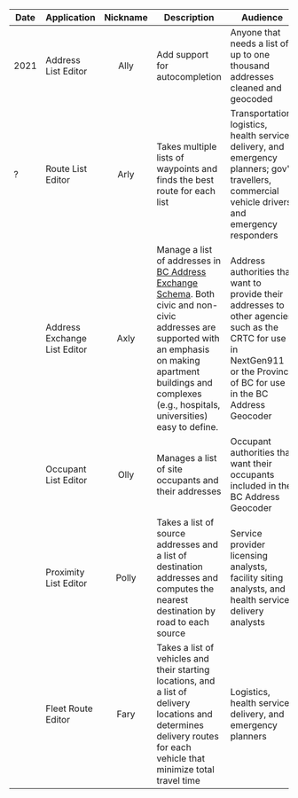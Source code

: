 |Date|Application|Nickname|Description|Audience|
|----|----|:----:|----|----|
|2021|Address List Editor|Ally|Add support for autocompletion|Anyone that needs a list of up to one thousand addresses cleaned and geocoded
|?|Route List Editor|Arly|Takes multiple lists of waypoints and finds the best route for each list|Transportation, logistics, health service delivery, and emergency planners; gov't travellers, commercial vehicle drivers, and emergency responders
||Address Exchange List Editor|Axly|Manage a list of addresses in [BC Address Exchange Schema](https://github.com/bcgov/ols-geocoder/blob/gh-pages/BCAddressExchangeSchema.md). Both civic and non-civic addresses are supported with an emphasis on making apartment buildings and complexes (e.g., hospitals, universities) easy to define.|Address authorities that want to provide their addresses to other agencies such as the CRTC for use in NextGen911 or the Province of BC for use in the BC Address Geocoder
||Occupant List Editor|Olly|Manages a list of site occupants and their addresses|Occupant authorities that want their occupants included in the BC Address Geocoder
||Proximity List Editor|Polly|Takes a list of source addresses and a list of destination addresses and computes the nearest destination by road to each source|Service provider licensing analysts, facility siting analysts, and health service delivery analysts
||Fleet Route Editor|Fary|Takes a list of vehicles and their starting locations, and a list of delivery locations and determines delivery routes for each vehicle that minimize total travel time|Logistics, health service delivery, and emergency planners
